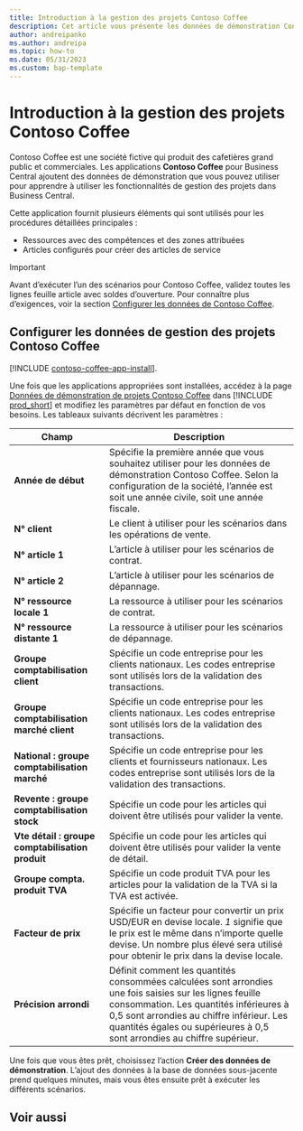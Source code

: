 ```yaml
---
title: Introduction à la gestion des projets Contoso Coffee
description: Cet article vous présente les données de démonstration Contoso Coffee pour la gestion des projets.
author: andreipanko
ms.author: andreipa
ms.topic: how-to
ms.date: 05/31/2023
ms.custom: bap-template
---
```


# <a name="introduction-to-contoso-coffee-jobs-and-project-management"></a>Introduction à la gestion des projets Contoso Coffee

Contoso Coffee est une société fictive qui produit des cafetières grand public et commerciales. Les applications **Contoso Coffee** pour Business Central ajoutent des données de démonstration que vous pouvez utiliser pour apprendre à utiliser les fonctionnalités de gestion des projets dans Business Central.

Cette application fournit plusieurs éléments qui sont utilisés pour les procédures détaillées principales :

- Ressources avec des compétences et des zones attribuées
- Articles configurés pour créer des articles de service

> [!IMPORTANT]
> Avant d’exécuter l’un des scénarios pour Contoso Coffee, validez toutes les lignes feuille article avec soldes d’ouverture. Pour connaître plus d’exigences, voir la section [Configurer les données de Contoso Coffee](#set-up-contoso-coffee-jobs-and-project-management-data).
>
> 
## <a name="set-up-contoso-coffee-jobs-and-project-management-data"></a>Configurer les données de gestion des projets Contoso Coffee

[!INCLUDE [contoso-coffee-app-install](../contoso-coffee-app-install.md)].

Une fois que les applications appropriées sont installées, accédez à la page [Données de démonstration de projets Contoso Coffee](https://businesscentral.dynamics.com/?page=4767) dans [!INCLUDE [prod_short](../../includes/prod_short.md)] et modifiez les paramètres par défaut en fonction de vos besoins. Les tableaux suivants décrivent les paramètres :  

|Champ  |Description  |
|---------|---------|
|**Année de début** |Spécifie la première année que vous souhaitez utiliser pour les données de démonstration Contoso Coffee. Selon la configuration de la société, l’année est soit une année civile, soit une année fiscale.|
|**N° client**  |Le client à utiliser pour les scénarios dans les opérations de vente.|
|**N° article 1**  |L’article à utiliser pour les scénarios de contrat.|
|**N° article 2**  |L’article à utiliser pour les scénarios de dépannage.|
|**N° ressource locale 1**  |La ressource à utiliser pour les scénarios de contrat.|
|**N° ressource distante 1**  |La ressource à utiliser pour les scénarios de dépannage.|
|**Groupe comptabilisation client**|Spécifie un code entreprise pour les clients nationaux. Les codes entreprise sont utilisés lors de la validation des transactions. |
|**Groupe comptabilisation marché client**|Spécifie un code entreprise pour les clients nationaux. Les codes entreprise sont utilisés lors de la validation des transactions. |
|**National : groupe comptabilisation marché**|Spécifie un code entreprise pour les clients et fournisseurs nationaux. Les codes entreprise sont utilisés lors de la validation des transactions. |
|**Revente : groupe comptabilisation stock**    |Spécifie un code pour les articles qui doivent être utilisés pour valider la vente.|
|**Vte détail : groupe comptabilisation produit**    |Spécifie un code pour les articles qui doivent être utilisés pour valider la vente de détail.|
|**Groupe compta. produit TVA**    |Spécifie un code produit TVA pour les articles pour la validation de la TVA si la TVA est activée.|
|**Facteur de prix**     |Spécifie un facteur pour convertir un prix USD/EUR en devise locale. *1* signifie que le prix est le même dans n’importe quelle devise. Un nombre plus élevé sera utilisé pour obtenir le prix dans la devise locale. |
|**Précision arrondi**  |Définit comment les quantités consommées calculées sont arrondies une fois saisies sur les lignes feuille consommation. Les quantités inférieures à 0,5 sont arrondies au chiffre inférieur. Les quantités égales ou supérieures à 0,5 sont arrondies au chiffre supérieur.|

Une fois que vous êtes prêt, choisissez l’action **Créer des données de démonstration**. L’ajout des données à la base de données sous-jacente prend quelques minutes, mais vous êtes ensuite prêt à exécuter les différents scénarios.  

## <a name="see-also"></a>Voir aussi
